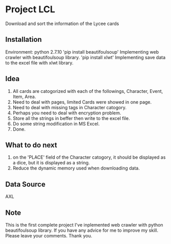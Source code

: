 
# Project LCL
Download and sort the information of the Lycee cards

## Installation
Environment: python 2.7.10
'pip install beautifoulsoup'
Implementing web crawler with beautifoulsoup library.
'pip install xlwt'
Implementing save data to the excel file with xlwt library.

## Idea
1. All cards are catogorized with each of the followings, Character, Event, Item, Area.
2. Need to deal with pages, limited Cards were showed in one page. 
3. Need to deal with missing tags in Character catogory.
4. Perhaps you need to deal with encryption problem.
5. Store all the strings in beffer then write to the excel file.
6. Do some string modification in MS Excel.
7. Done.

## What to do next
1. on the 'PLACE' field of the Character catogory, it should be displayed as a dice, but it is displayed as a string.
2. Reduce the dynamic memory used when downloading data.

## Data Source
AXL

## Note
This is the first complete project I've inplemented web crawler with python beautifoulsoup library.
If you have any advice for me to improve my skill. Please leave your comments. Thank you.

